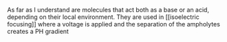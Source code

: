 As far as I understand are molecules that act both as a base or an acid, depending on their local environment. They are used in [[isoelectric focusing]] where a voltage is applied and the separation of the ampholytes creates a PH gradient